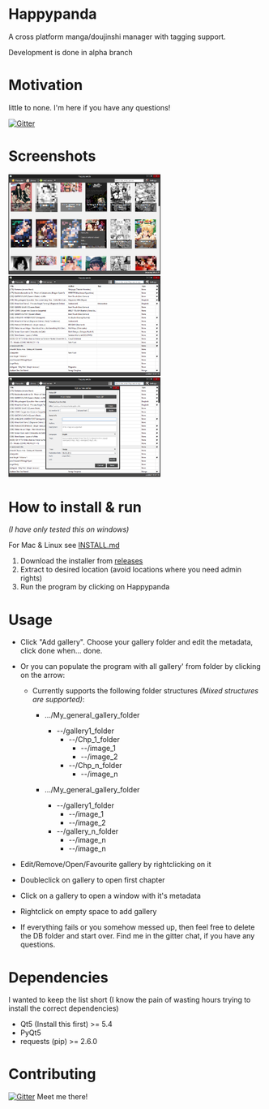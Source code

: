 # Happypanda
A cross platform manga/doujinshi manager with tagging support.


Development is done in alpha branch

# Motivation
little to none.
I'm here if you have any questions!

[![Gitter](https://badges.gitter.im/Join%20Chat.svg)](https://gitter.im/Pewpews/happypanda?utm_source=badge&utm_medium=badge&utm_campaign=pr-badge&utm_content=badge)

# Screenshots
<img src="misc/screenshot1.png" width="300">
<img src="misc/screenshot2.png" width="300">
<img src="misc/screenshot3.png" width="300">

# How to install & run
*(I have only tested this on windows)*

For Mac & Linux see [INSTALL.md](INSTALL.md)

1. Download the installer from [releases](https://github.com/Pewpews/happypanda/releases)
2. Extract to desired location (avoid locations where you need admin rights)
3. Run the program by clicking on Happypanda

# Usage
- Click "Add gallery". Choose your gallery folder and edit the metadata, click done when... done.
- Or you can populate the program with all gallery' from folder by clicking on the arrow:
    - Currently supports the following folder structures *(Mixed structures are supported)*:
        + .../My_general_gallery_folder
            - --/gallery1_folder
                - --/Chp_1_folder
                    - --/image_1
                    - --/image_2
                - --/Chp_n_folder
                    - --/image_n

        + .../My_general_gallery_folder
            - --/gallery1_folder
                - --/image_1
                - --/image_2
            - --/gallery_n_folder
                - --/image_n
                - --/image_n

- Edit/Remove/Open/Favourite gallery by rightclicking on it
- Doubleclick on gallery to open first chapter
- Click on a gallery to open a window with it's metadata
- Rightclick on empty space to add gallery


- If everything fails or you somehow messed up, then feel free to delete the DB folder and start over. Find me in the gitter chat, if you have any questions.

# Dependencies
I wanted to keep the list short (I know the pain of wasting hours trying to install the correct dependencies)
- Qt5 (Install this first) >= 5.4
- PyQt5
- requests (pip) >= 2.6.0

# Contributing
[![Gitter](https://badges.gitter.im/Join%20Chat.svg)](https://gitter.im/Pewpews/happypanda?utm_source=badge&utm_medium=badge&utm_campaign=pr-badge&utm_content=badge)
Meet me there!